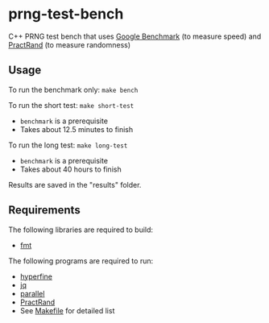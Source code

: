 # prng-test-bench

C++ PRNG test bench that uses [Google Benchmark](https://github.com/google/benchmark) (to measure speed) and [PractRand](https://github.com/planet36/PractRand) (to measure randomness)

## Usage

To run the benchmark only: `make bench`

To run the short test: `make short-test`
* `benchmark` is a prerequisite
* Takes about 12.5 minutes to finish

To run the long test: `make long-test`
* `benchmark` is a prerequisite
* Takes about 40 hours to finish

Results are saved in the "results" folder.

## Requirements

The following libraries are required to build:
- [fmt](https://github.com/fmtlib/fmt)

The following programs are required to run:
- [hyperfine](https://github.com/sharkdp/hyperfine)
- [jq](https://github.com/jqlang/jq)
- [parallel](https://www.gnu.org/software/parallel/)
- [PractRand](https://github.com/planet36/PractRand)
- See [Makefile](Makefile) for detailed list
